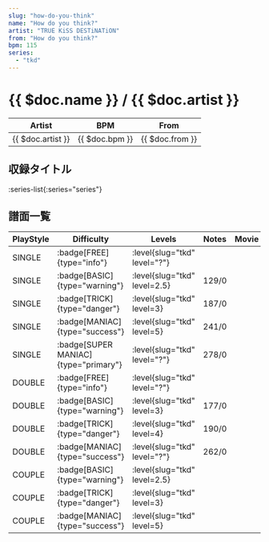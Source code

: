 ```yaml
---
slug: "how-do-you-think"
name: "How do you think?"
artist: "TRUE KiSS DESTiNATiON"
from: "How do you think?"
bpm: 115
series:
  - "tkd"
---
```


# {{ $doc.name }} / {{ $doc.artist }}

|Artist|BPM|From|
|------|---|----|
|{{ $doc.artist }}|{{ $doc.bpm }}|{{ $doc.from }}|

## 収録タイトル

:series-list{:series="series"}

## 譜面一覧

|PlayStyle|Difficulty|Levels|Notes|Movie|
|---------|----------|------|-----|-----|
|SINGLE| :badge[FREE]{type="info"}|<div class="field is-grouped is-grouped-multiline"> :level{slug="tkd" level="?"}</div>|||
|SINGLE| :badge[BASIC]{type="warning"}|<div class="field is-grouped is-grouped-multiline"> :level{slug="tkd" level=2.5}</div>|129/0||
|SINGLE| :badge[TRICK]{type="danger"}|<div class="field is-grouped is-grouped-multiline"> :level{slug="tkd" level=3}</div>|187/0||
|SINGLE| :badge[MANIAC]{type="success"}|<div class="field is-grouped is-grouped-multiline"> :level{slug="tkd" level=5}</div>|241/0||
|SINGLE| :badge[SUPER MANIAC]{type="primary"}|<div class="field is-grouped is-grouped-multiline"> :level{slug="tkd" level="?"}</div>|278/0||
|DOUBLE| :badge[FREE]{type="info"}|<div class="field is-grouped is-grouped-multiline"> :level{slug="tkd" level="?"}</div>|||
|DOUBLE| :badge[BASIC]{type="warning"}|<div class="field is-grouped is-grouped-multiline"> :level{slug="tkd" level=3}</div>|177/0||
|DOUBLE| :badge[TRICK]{type="danger"}|<div class="field is-grouped is-grouped-multiline"> :level{slug="tkd" level=4}</div>|190/0||
|DOUBLE| :badge[MANIAC]{type="success"}|<div class="field is-grouped is-grouped-multiline"> :level{slug="tkd" level="?"}</div>|262/0||
|COUPLE| :badge[BASIC]{type="warning"}|<div class="field is-grouped is-grouped-multiline"> :level{slug="tkd" level=2.5}</div>|||
|COUPLE| :badge[TRICK]{type="danger"}|<div class="field is-grouped is-grouped-multiline"> :level{slug="tkd" level=3}</div>|||
|COUPLE| :badge[MANIAC]{type="success"}|<div class="field is-grouped is-grouped-multiline"> :level{slug="tkd" level=5}</div>|||
